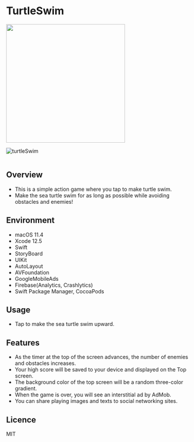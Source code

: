 # TurtleSwim
<img src="https://user-images.githubusercontent.com/76898162/132785073-1be5f360-8bb5-45cf-8cd7-22c2812eebf1.png" width="320px">

![turtleSwim](https://user-images.githubusercontent.com/76898162/133015006-76a00713-c354-425c-8912-07a5ce1283ac.gif)

<img scr="https://user-images.githubusercontent.com/76898162/133015006-76a00713-c354-425c-8912-07a5ce1283ac.gif" width="320px">


## Overview
- This is a simple action game where you tap to make turtle swim.
- Make the sea turtle swim for as long as possible while avoiding obstacles and enemies!

## Environment
- macOS 11.4
- Xcode 12.5
- Swift
- StoryBoard
- UIKit
- AutoLayout
- AVFoundation
- GoogleMobileAds
- Firebase(Analytics, Crashlytics)
- Swift Package Manager, CocoaPods

## Usage
- Tap to make the sea turtle swim upward.

## Features
- As the timer at the top of the screen advances, the number of enemies and obstacles increases. 
- Your high score will be saved to your device and displayed on the Top screen.
- The background color of the top screen will be a random three-color gradient.
- When the game is over, you will see an interstitial ad by AdMob.
- You can share playing images and texts to social networking sites.

## Licence
MIT

